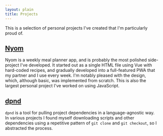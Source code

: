 ```yaml
---
layout: plain
title: Projects
---
```


This is a selection of personal projects I've created that I'm particularly
proud of.

[Nyom](http://nyom.app)
-----------------------

Nyom is a weekly meal planner app, and is probably the most polished
side-project I've developed. It started out as a single HTML file using Vue with
hard-coded recipes, and gradually developed into a full-featured PWA that my
partner and I use every week. I'm notably pleased with the design, which,
although basic, was implemented from scratch. This is also the largest personal
project I've worked on using JavaScript.

[dpnd](https://github.com/eZanmoto/dpnd)
----------------------------------------

`dpnd` is a tool for pulling project dependencies in a language-agnostic way. In
various projects I found myself downloading scripts and other dependencies using
a repetitive pattern of `git clone` and `git checkout`, so I abstracted the
process.
